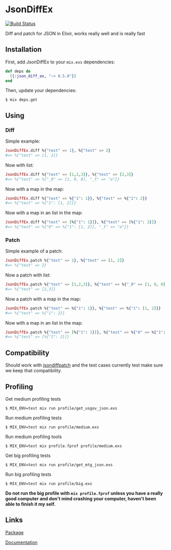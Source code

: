# JsonDiffEx

[![Build Status](https://travis-ci.com/olafura/json_diff_ex.svg?branch=master)](https://travis-ci.com/olafura/json_diff_ex)

Diff and patch for JSON in Elixir, works really well and is really fast


## Installation

First, add JsonDiffEx to your `mix.exs` dependencies:

```elixir
def deps do
  [{:json_diff_ex, "~> 0.5.0"}]
end
```

Then, update your dependencies:

```sh-session
$ mix deps.get
```

## Using

### Diff

Simple example:

```elixir
JsonDiffEx.diff %{"test" => 1}, %{"test" => 2}
#=> %{"test" => [1, 2]}
```

Now with list:

```elixir
JsonDiffEx.diff %{"test" => [1,2,3]}, %{"test" => [2,3]}
#=> %{"test" => %{"_0" => [1, 0, 0], "_t" => "a"}}
```

Now with a map in the map:

```elixir
JsonDiffEx.diff %{"test" => %{"1": 1}}, %{"test" => %{"1": 2}}
#=> %{"test" => %{"1": [1, 2]}}
```

Now with a map in an list in the map:

```elixir
JsonDiffEx.diff %{"test" => [%{"1": 1}]}, %{"test" => [%{"1": 2}]}
#=> %{"test" => %{"0" => %{"1": [1, 2]}, "_t" => "a"}}
```

### Patch

Simple example of a patch:

```elixir
JsonDiffEx.patch %{"test" => 1}, %{"test" => [1, 2]}
#=> %{"test" => 2}
```

Now a patch with list:

```elixir
JsonDiffEx.patch %{"test" => [1,2,3]}, %{"test" => %{"_0" => [1, 0, 0], "_t" => "a"}}
#=> %{"test" => [2,3]}
```

Now a patch with a map in the map:

```elixir
JsonDiffEx.patch %{"test" => %{"1": 1}}, %{"test" => %{"1": [1, 2]}}
#=> %{"test" => %{"1": 2}}
```

Now with a map in an list in the map:

```elixir
JsonDiffEx.patch %{"test" => [%{"1": 1}]}, %{"test" => %{"0" => %{"1": [1, 2]}, "_t" => "a"}}
#=> %{"test" => [%{"1": 2}]}
```


## Compatibility

Should work with [jsondiffpatch](https://github.com/benjamine/jsondiffpatch)
and the test cases currently test make sure we keep that compatibility.

## Profiling


Get medium profiling tests

```sh-session
$ MIX_ENV=test mix run profile/get_usgov_json.exs
```

Run medium profiling tests

```sh-session
$ MIX_ENV=test mix run profile/medium.exs
```

Run medium profiling tools

```sh-session
$ MIX_ENV=test mix profile.fprof profile/medium.exs
```

Get big profiling tests

```sh-session
$ MIX_ENV=test mix run profile/get_mtg_json.exs
```

Run big profiling tests

```sh-session
$ MIX_ENV=test mix run profile/big.exs
```

**Do not run the big profile with `mix profile.fprof` unless you
have a really good computer and don't mind crashing your computer,
haven't been able to finish it my self.**

## Links
[Package](https://hex.pm/packages/json_diff_ex)

[Documentation](http://hexdocs.pm/json_diff_ex/0.5.0/JsonDiffEx.html)
